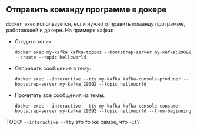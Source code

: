 ## Отправить команду программе в докере

`docker exec` используется, если нужно отправить команду программе, работающей в докере. На примере кафки:

* Создать топик:

  ```
  docker exec my-kafka kafka-topics --bootstrap-server my-kafka:29092 --create --topic helloworld
  ```

* Отправить сообщение в тему:

  ```
  docker exec --interactive --tty my-kafka kafka-console-producer --bootstrap-server my-kafka:29092 --topic helloworld
  ```

* Прочитать все сообщения из темы:

  ```
  docker exec --interactive --tty my-kafka kafka-console-consumer --bootstrap-server my-kafka:29092 --topic helloworld --from-beginning
  ```



TODO: `--interactive --tty` это то же самое, что `-it`?
